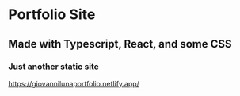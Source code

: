 # Portfolio Site
## Made with Typescript, React, and some CSS
### Just another static site

https://giovannilunaportfolio.netlify.app/